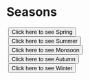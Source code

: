 <html>
 <head> 
  <title>Seasons</title> 
  <meta name="viewport" content="width=device-width,initial-scale=1.0"> 
<link rel="stylesheet" type="text/css" href="season.css">

</head> 
 <body>
  <div>
  <h1>Seasons</h1> 
  </div>
  <div> 
   <div id="btn"> 
    <img id="spring"> 
    <button class="b1" onclick="spring()">Click here to see Spring</button> 
   </div> 
   <div> 
    <img id="summer"> 
    <button class="b1" onclick="summer()">Click here to see Summer</button> 
   </div> 
   <div> 
    <img id="monsoon"> 
    <button class="b1" onclick="monsoon()">Click here to see Monsoon</button> 
   </div> 
   <div> 
    <img id="autumn"> 
    <button class="b1" onclick="autumn()">Click here to see Autumn</button> 
   </div> 
   <div> 
    <img id="winter"> 
    <button class="b1" onclick="winter()">Click here to see Winter</button> 
   </div> 
  </div> 
 <script src="season.js">
 </script>
 </body>
</html>
